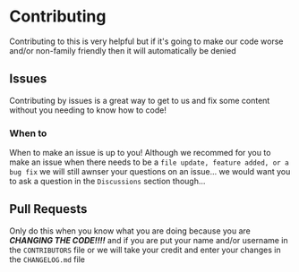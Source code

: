 # Contributing
Contributing to this is very helpful but if it's going to make our code worse and/or non-family friendly then it will automatically be denied
## Issues
Contributing by issues is a great way to get to us and fix some content without you needing to know how to code!
### When to
When to make an issue is up to you! Although we recommed for you to make an issue when there needs to be a `file update, feature added, or a bug fix` we will still awnser your questions on an issue... we would want you to ask a question in the `Discussions` section though...
## Pull Requests
Only do this when you know what you are doing because you are ***CHANGING THE CODE!!!!*** and if you are put your name and/or username in the `CONTRIBUTORS` file or we will take your credit and enter your changes in the `CHANGELOG.md` file